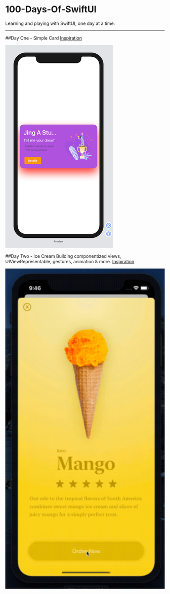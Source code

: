 # 100-Days-Of-SwiftUI
Learning and playing with SwiftUI, one day at a time. 

---

##Day One - Simple Card
[Inspiration](https://dribbble.com/shots/4020659-Jing-A-studio-UI-interface/attachments/921089)

![Day 01 - Simple Card](/img/day01.png)

##Day Two - Ice Cream
Building componentized views, UIViewRepresentable, gestures, animation & more.
[Inspiration]()

![Day 02 - Ice Cream](/img/day02.png)

